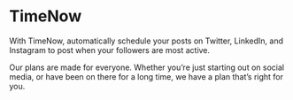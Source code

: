 
<h1>TimeNow</h2>
<p>With TimeNow, automatically schedule your posts on Twitter, LinkedIn, and Instagram to post when your followers are most active.</p>
<p>Our plans are made for everyone. Whether you’re just starting out on social media, or have been on there for a long time, we have a plan that’s right for you.</p>
